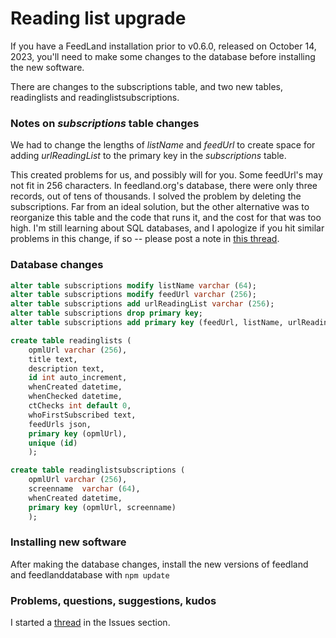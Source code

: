 # Reading list upgrade

If you have a FeedLand installation prior to v0.6.0, released on October 14, 2023, you'll need to make some changes to the database before installing the new software. 

There are changes to the subscriptions table, and two new tables, readinglists and readinglistsubscriptions.

### Notes on <i>subscriptions</i> table changes

We had to change the lengths of <i>listName</i> and <i>feedUrl</i> to create space for adding <i>urlReadingList</i> to the primary key in the <i>subscriptions</i> table. 

This created problems for us, and possibly will for you. Some feedUrl's may not fit in 256 characters. In feedland.org's database, there were only three records, out of tens of thousands. I solved the problem by deleting the subscriptions. Far from an ideal solution, but the other alternative was to reorganize this table and the code that runs it, and the cost for that was too high. I'm still learning about SQL databases, and I apologize if you hit similar problems in this change, if so -- please post a note in <a href="https://github.com/scripting/feedlandInstall/issues/40#issue-1943334716">this thread</a>.

### Database changes

```SQLalter table subscriptions modify listName varchar (64);alter table subscriptions modify feedUrl varchar (256);alter table subscriptions add urlReadingList varchar (256);alter table subscriptions drop primary key;alter table subscriptions add primary key (feedUrl, listName, urlReadingList); create table readinglists (	opmlUrl varchar (256), 	title text,	description text,	id int auto_increment, 	whenCreated datetime,	whenChecked datetime,	ctChecks int default 0,	whoFirstSubscribed text,	feedUrls json,	primary key (opmlUrl),	unique (id)	);create table readinglistsubscriptions (	opmlUrl varchar (256), 	screenname  varchar (64), 	whenCreated datetime, 	primary key (opmlUrl, screenname)	);```

### Installing new software

After making the database changes, install the new versions of feedland and feedlanddatabase with ``npm update``

### Problems, questions, suggestions, kudos

I started a <a href="https://github.com/scripting/feedlandInstall/issues/40#issue-1943334716">thread</a> in the Issues section. 

